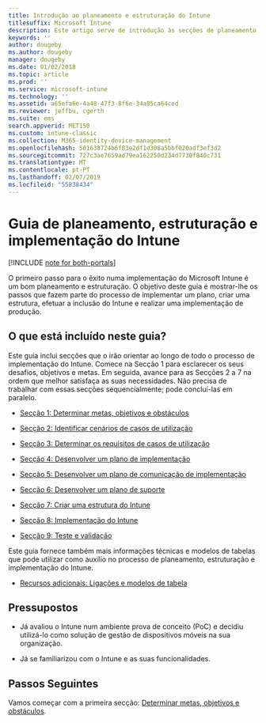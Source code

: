 ```yaml
---
title: Introdução ao planeamento e estruturação do Intune
titlesuffix: Microsoft Intune
description: Este artigo serve de introdução às secções de planeamento, estruturação e implementação do Microsoft Intune. Ferramentas para ajudá-lo a determinar as metas, requisitos e cenários de casos de utilização, criar planos de implementação e comunicação, suporte, testes e planos de validação.
keywords: ''
author: dougeby
ms.author: dougeby
manager: dougeby
ms.date: 01/02/2018
ms.topic: article
ms.prod: ''
ms.service: microsoft-intune
ms.technology: ''
ms.assetid: a65efa6e-4a48-47f3-8f6e-34a85ca64ced
ms.reviewer: jeffbu, cgerth
ms.suite: ems
search.appverid: MET150
ms.custom: intune-classic
ms.collection: M365-identity-device-management
ms.openlocfilehash: 501638724b6f83e2df1d308a5bbf020adf3ef3d2
ms.sourcegitcommit: 727c3ae7659ad79ea162250d234d7730f840c731
ms.translationtype: MT
ms.contentlocale: pt-PT
ms.lasthandoff: 02/07/2019
ms.locfileid: "55838434"
---
```

# <a name="intune-deployment-planning-design-and-implementation-guide"></a>Guia de planeamento, estruturação e implementação do Intune

[!INCLUDE [note for both-portals](./includes/note-for-both-portals.md)]

O primeiro passo para o êxito numa implementação do Microsoft Intune é um bom planeamento e estruturação. O objetivo deste guia é mostrar-lhe os passos que fazem parte do processo de implementar um plano, criar uma estrutura, efetuar a inclusão do Intune e realizar uma implementação de produção.

## <a name="whats-included-in-this-guide"></a>O que está incluído neste guia?

Este guia inclui secções que o irão orientar ao longo de todo o processo de implementação do Intune. Comece na Secção 1 para esclarecer os seus desafios, objetivos e metas. Em seguida, avance para as Secções 2 a 7 na ordem que melhor satisfaça as suas necessidades. Não precisa de trabalhar com essas secções sequencialmente; pode concluí-las em paralelo.

-   [Secção 1: Determinar metas, objetivos e obstáculos](planning-guide-deployment-goals.md)

-   [Secção 2: Identificar cenários de casos de utilização](planning-guide-scenarios.md)

-   [Secção 3: Determinar os requisitos de casos de utilização](planning-guide-requirements.md)

-   [Secção 4: Desenvolver um plano de implementação](planning-guide-rollout-plan.md)

-   [Secção 5: Desenvolver um plano de comunicação de implementação](planning-guide-communication-plan.md)

-   [Secção 6: Desenvolver um plano de suporte](planning-guide-support-plan.md)

-   [Secção 7: Criar uma estrutura do Intune](planning-guide-design.md)

-   [Secção 8: Implementação do Intune](planning-guide-onboarding.md)

-   [Secção 9: Teste e validação](planning-guide-test-validation.md)

Este guia fornece também mais informações técnicas e modelos de tabelas que pode utilizar como auxílio no processo de planeamento, estruturação e implementação do Intune.

-   [Recursos adicionais: Ligações e modelos de tabela](planning-guide-resources.md)

## <a name="assumptions"></a>Pressupostos

-   Já avaliou o Intune num ambiente prova de conceito (PoC) e decidiu utilizá-lo como solução de gestão de dispositivos móveis na sua organização.

-   Já se familiarizou com o Intune e as suas funcionalidades.

## <a name="next-steps"></a>Passos Seguintes

Vamos começar com a primeira secção: [Determinar metas, objetivos e obstáculos](planning-guide-deployment-goals.md).
